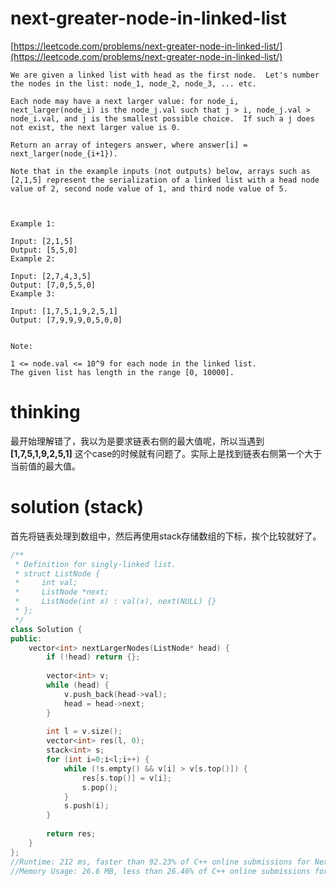 # next-greater-node-in-linked-list

[https://leetcode.com/problems/next-greater-node-in-linked-list/](https://leetcode.com/problems/next-greater-node-in-linked-list/)

```
We are given a linked list with head as the first node.  Let's number the nodes in the list: node_1, node_2, node_3, ... etc.

Each node may have a next larger value: for node_i, next_larger(node_i) is the node_j.val such that j > i, node_j.val > node_i.val, and j is the smallest possible choice.  If such a j does not exist, the next larger value is 0.

Return an array of integers answer, where answer[i] = next_larger(node_{i+1}).

Note that in the example inputs (not outputs) below, arrays such as [2,1,5] represent the serialization of a linked list with a head node value of 2, second node value of 1, and third node value of 5.

 

Example 1:

Input: [2,1,5]
Output: [5,5,0]
Example 2:

Input: [2,7,4,3,5]
Output: [7,0,5,5,0]
Example 3:

Input: [1,7,5,1,9,2,5,1]
Output: [7,9,9,9,0,5,0,0]
 

Note:

1 <= node.val <= 10^9 for each node in the linked list.
The given list has length in the range [0, 10000].
```

# thinking

最开始理解错了，我以为是要求链表右侧的最大值呢，所以当遇到 **[1,7,5,1,9,2,5,1]** 这个case的时候就有问题了。实际上是找到链表右侧第一个大于当前值的最大值。

# solution (stack)

首先将链表处理到数组中，然后再使用stack存储数组的下标，挨个比较就好了。

```c++
/**
 * Definition for singly-linked list.
 * struct ListNode {
 *     int val;
 *     ListNode *next;
 *     ListNode(int x) : val(x), next(NULL) {}
 * };
 */
class Solution {
public:
    vector<int> nextLargerNodes(ListNode* head) {
        if (!head) return {};
        
        vector<int> v;
        while (head) {
            v.push_back(head->val);
            head = head->next;
        }
    
        int l = v.size();
        vector<int> res(l, 0);
        stack<int> s;
        for (int i=0;i<l;i++) {
            while (!s.empty() && v[i] > v[s.top()]) {
                res[s.top()] = v[i];
                s.pop();
            }
            s.push(i);
        }
        
        return res;
    }
};
//Runtime: 212 ms, faster than 92.23% of C++ online submissions for Next Greater Node In Linked List.
//Memory Usage: 26.6 MB, less than 26.46% of C++ online submissions for Next Greater Node In Linked List.
```